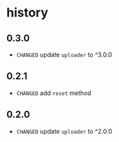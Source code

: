 # history

## 0.3.0

* `CHANGED` update `uploader` to ^3.0.0

## 0.2.1

* `CHANGED` add `reset` method

## 0.2.0

* `CHANGED` update `uploader` to ^2.0.0